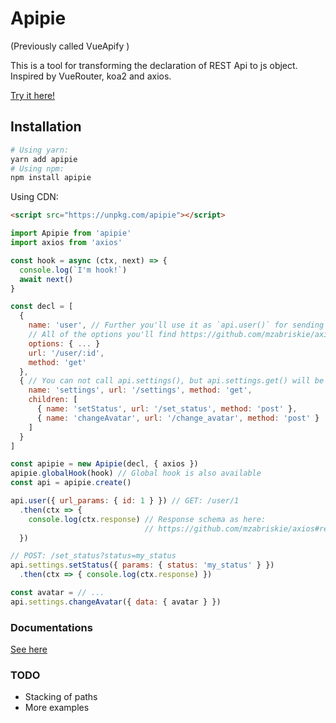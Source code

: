 # Apipie
(Previously called VueApify )

This is a tool for transforming the declaration of REST Api to js object.
Inspired by VueRouter, koa2 and axios.

[Try it here!](https://jsfiddle.net/fl0pzz/1n90wtn0/7/)

## Installation

```bash
# Using yarn:
yarn add apipie
# Using npm:
npm install apipie
```

Using CDN:

```html
<script src="https://unpkg.com/apipie"></script>
```

```js
import Apipie from 'apipie'
import axios from 'axios'

const hook = async (ctx, next) => {
  console.log(`I'm hook!`)
  await next()
}

const decl = [
  {
    name: 'user', // Further you'll use it as `api.user()` for sending request
    // All of the options you'll find https://github.com/mzabriskie/axios#request-config
    options: { ... }
    url: '/user/:id',
    method: 'get'
  },
  { // You can not call api.settings(), but api.settings.get() will be available
    name: 'settings', url: '/settings', method: 'get',
    children: [
      { name: 'setStatus', url: '/set_status', method: 'post' },
      { name: 'changeAvatar', url: '/change_avatar', method: 'post' }
    ]
  }
]

const apipie = new Apipie(decl, { axios })
apipie.globalHook(hook) // Global hook is also available
const api = apipie.create()

api.user({ url_params: { id: 1 } }) // GET: /user/1
  .then(ctx => {
    console.log(ctx.response) // Response schema as here:
                              // https://github.com/mzabriskie/axios#response-schema
  })

// POST: /set_status?status=my_status
api.settings.setStatus({ params: { status: 'my_status' } })
  .then(ctx => { console.log(ctx.response) })

const avatar = // ...
api.settings.changeAvatar({ data: { avatar } })
```

### Documentations
[See here](/docs)

### TODO
* Stacking of paths
* More examples
